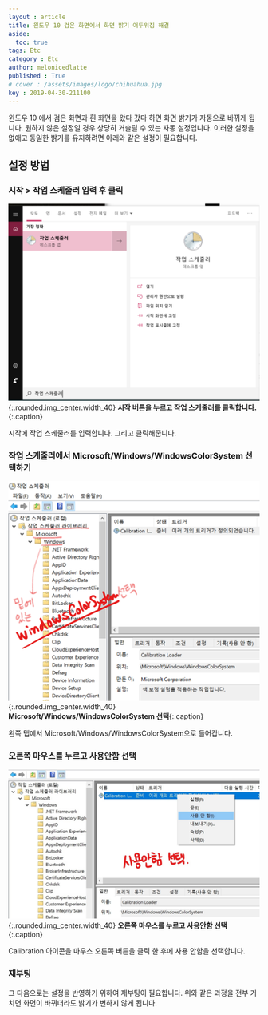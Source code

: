 ```yaml
---
layout : article
title: 윈도우 10 검은 화면에서 화면 밝기 어두워짐 해결 
aside:
  toc: true
tags: Etc
category : Etc
author: melonicedlatte
published : True
# cover : /assets/images/logo/chihuahua.jpg
key : 2019-04-30-211100
---
```


윈도우 10 에서 검은 화면과 흰 화면을 왔다 갔다 하면 화면 밝기가 자동으로 바뀌게 됩니다. 원하지 않은 설정일 경우 상당히 거슬릴 수 있는 자동 설정입니다. 이러한 설정을 없애고 동일한 밝기를 유지하려면 아래와 같은 설정이 필요합니다.

## 설정 방법

### 시작 > 작업 스케줄러 입력 후 클릭

![image](/assets/images/20190430/scheduler.png){:.rounded.img_center.width_40}
__시작 버튼을 누르고 작업 스케줄러를 클릭합니다.__{:.caption}

시작에 작업 스케줄러를 입력합니다. 그리고 클릭해줍니다. 

### 작업 스케줄러에서 Microsoft/Windows/WindowsColorSystem 선택하기

![image](/assets/images/20190430/windowscolorsystem.png){:.rounded.img_center.width_40}
__Microsoft/Windows/WindowsColorSystem 선택__{:.caption}

왼쪽 탭에서 Microsoft/Windows/WindowsColorSystem으로 들어갑니다.

### 오른쪽 마우스를 누르고 사용안함 선택

![image](/assets/images/20190430/not_using_color_system.jpg){:.rounded.img_center.width_40}
__오른쪽 마우스를 누르고 사용안함 선택__{:.caption}

Calibration 아이콘을 마우스 오른쪽 버튼을 클릭 한 후에 사용 안함을 선택합니다.

### 재부팅

그 다음으로는 설정을 반영하기 위하여 재부팅이 필요합니다. 위와 같은 과정을 전부 거치면 화면이 바뀌더라도 밝기가 변하지 않게 됩니다.